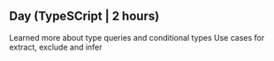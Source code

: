 ## Day (TypeSCript | 2 hours)

Learned more about type queries and conditional types
Use cases for extract, exclude and infer
